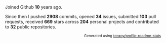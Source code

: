 Joined Github **10** years ago.

Since then I pushed **2908** commits, opened **34** issues, submitted **103** pull requests, received **669** stars across **204** personal projects and contributed to **32** public repositories.

<p align="right"><sub>Generated using <a href="https://github.com/marketplace/actions/profile-readme-stats">teoxoy/profile-readme-stats</a></sub></p>

